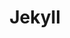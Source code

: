 ---
layout: tag_index
title: Jekyll
tag: jekyll
permalink: /jekyll/
intro: Adding sketching to the design process is a great way to amplify software and hardware tools. Sketching provides a unique space that can help you think differently, generate a variety of ideas quickly, explore alternatives with less risk, and encourage constructive discussions with colleagues and clients.
bgimgheader: true
text-twtr: blbabblgrg
---